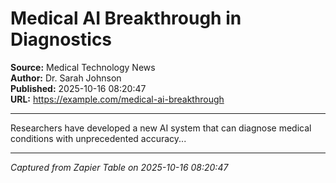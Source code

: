 # Medical AI Breakthrough in Diagnostics

**Source:** Medical Technology News  
**Author:** Dr. Sarah Johnson  
**Published:** 2025-10-16 08:20:47  
**URL:** https://example.com/medical-ai-breakthrough  

---

Researchers have developed a new AI system that can diagnose medical conditions with unprecedented accuracy...

---
*Captured from Zapier Table on 2025-10-16 08:20:47*
